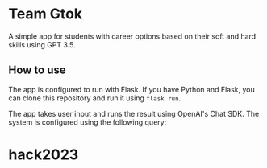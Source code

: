 # Team Gtok
A simple app for students with career options based on their soft and hard skills using GPT 3.5.

## How to use
The app is configured to run with Flask. If you have Python and Flask, you can clone this repository and run it using `flask run`.

The app takes user input and runs the result using OpenAI's Chat SDK. The system is configured using the following query:
# hack2023
